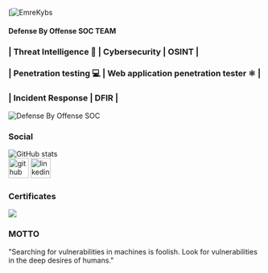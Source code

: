 [![EmreKybs](https://img.shields.io/badge/MadeBy-EmreKybs-blue)
#### Defense By Offense SOC TEAM
### | Threat Intelligence 🧠 | Cybersecurity | OSINT | ###
### | Penetration testing 💻 | Web application penetration tester ⚛️ | ###
### | Incident Response | DFIR | ###

![Defense By Offense SOC](https://github.com/emrekybs/emrekybs/blob/main/1.jpg)

### Social
![GitHub stats](https://github-readme-stats.vercel.app/api?username=emrekybs&show_icons=true)  
[<img src='https://cdn.jsdelivr.net/npm/simple-icons@3.0.1/icons/github.svg' alt='github' height='40'>](https://github.com/emrekybs)  [<img src='https://cdn.jsdelivr.net/npm/simple-icons@3.0.1/icons/linkedin.svg' alt='linkedin' height='40'>](https://www.linkedin.com/in/emre-koybasi/)  

### Certificates
<img src="https://github.com/emrekybs/emrekybs/blob/main/Certificate.png">

### MOTTO
"Searching for vulnerabilities in machines is foolish. Look for vulnerabilities in the deep desires of humans."
